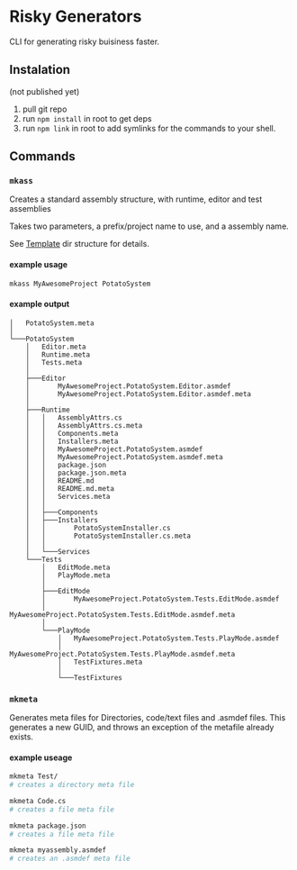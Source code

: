 # Risky Generators
CLI for generating risky buisiness faster.

## Instalation
(not published yet)

1) pull git repo
2) run `npm install` in root to get deps
3) run `npm link` in root to add symlinks for the commands to your shell.

## Commands

### `mkass`
Creates a standard assembly structure, with runtime, editor and test assemblies

Takes two parameters, a prefix/project name to use, and a assembly name.

See [Template](AssemblyDirGenerator\{NAME}) dir structure for details. 

#### example usage

``` bash
mkass MyAwesomeProject PotatoSystem
```

#### example output
```
│   PotatoSystem.meta
│
└───PotatoSystem
    │   Editor.meta
    │   Runtime.meta
    │   Tests.meta
    │
    ├───Editor
    │       MyAwesomeProject.PotatoSystem.Editor.asmdef
    │       MyAwesomeProject.PotatoSystem.Editor.asmdef.meta
    │
    ├───Runtime
    │   │   AssemblyAttrs.cs
    │   │   AssemblyAttrs.cs.meta
    │   │   Components.meta
    │   │   Installers.meta
    │   │   MyAwesomeProject.PotatoSystem.asmdef
    │   │   MyAwesomeProject.PotatoSystem.asmdef.meta
    │   │   package.json
    │   │   package.json.meta
    │   │   README.md
    │   │   README.md.meta
    │   │   Services.meta
    │   │
    │   ├───Components
    │   ├───Installers
    │   │       PotatoSystemInstaller.cs
    │   │       PotatoSystemInstaller.cs.meta
    │   │
    │   └───Services
    └───Tests
        │   EditMode.meta
        │   PlayMode.meta
        │
        ├───EditMode
        │       MyAwesomeProject.PotatoSystem.Tests.EditMode.asmdef
        │       MyAwesomeProject.PotatoSystem.Tests.EditMode.asmdef.meta
        │
        └───PlayMode
            │   MyAwesomeProject.PotatoSystem.Tests.PlayMode.asmdef
            │   MyAwesomeProject.PotatoSystem.Tests.PlayMode.asmdef.meta
            │   TestFixtures.meta
            │
            └───TestFixtures
```

### `mkmeta`

Generates meta files for Directories, code/text files and .asmdef files. This generates a new GUID, and throws an exception of the metafile already exists.

#### example useage

``` bash
mkmeta Test/
# creates a directory meta file

mkmeta Code.cs
# creates a file meta file

mkmeta package.json
# creates a file meta file

mkmeta myassembly.asmdef
# creates an .asmdef meta file

```